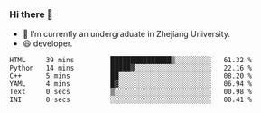 ### Hi there 👋

- 🔭 I’m currently an undergraduate in Zhejiang University.
- 😄 developer.

<!--START_SECTION:waka-->

```text
HTML     39 mins         ███████████████▒░░░░░░░░░   61.32 %
Python   14 mins         █████▓░░░░░░░░░░░░░░░░░░░   22.16 %
C++      5 mins          ██░░░░░░░░░░░░░░░░░░░░░░░   08.20 %
YAML     4 mins          █▓░░░░░░░░░░░░░░░░░░░░░░░   06.94 %
Text     0 secs          ▒░░░░░░░░░░░░░░░░░░░░░░░░   00.98 %
INI      0 secs          ░░░░░░░░░░░░░░░░░░░░░░░░░   00.41 %
```

<!--END_SECTION:waka-->
